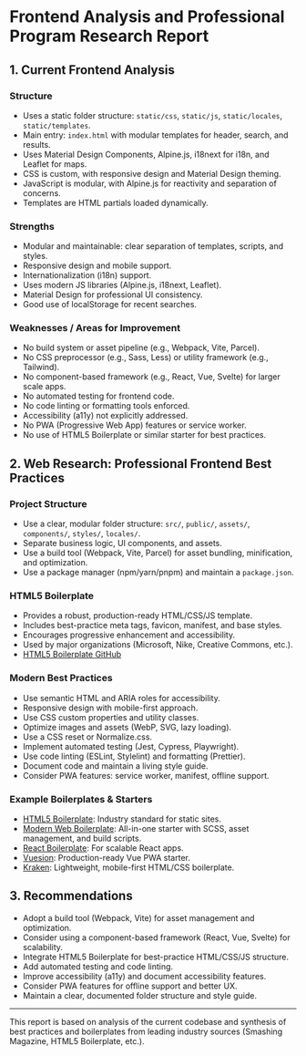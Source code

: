 # Frontend Analysis and Professional Program Research Report

## 1. Current Frontend Analysis

### Structure

- Uses a static folder structure: `static/css`, `static/js`, `static/locales`, `static/templates`.
- Main entry: `index.html` with modular templates for header, search, and results.
- Uses Material Design Components, Alpine.js, i18next for i18n, and Leaflet for maps.
- CSS is custom, with responsive design and Material Design theming.
- JavaScript is modular, with Alpine.js for reactivity and separation of concerns.
- Templates are HTML partials loaded dynamically.

### Strengths

- Modular and maintainable: clear separation of templates, scripts, and styles.
- Responsive design and mobile support.
- Internationalization (i18n) support.
- Uses modern JS libraries (Alpine.js, i18next, Leaflet).
- Material Design for professional UI consistency.
- Good use of localStorage for recent searches.

### Weaknesses / Areas for Improvement

- No build system or asset pipeline (e.g., Webpack, Vite, Parcel).
- No CSS preprocessor (e.g., Sass, Less) or utility framework (e.g., Tailwind).
- No component-based framework (e.g., React, Vue, Svelte) for larger scale apps.
- No automated testing for frontend code.
- No code linting or formatting tools enforced.
- Accessibility (a11y) not explicitly addressed.
- No PWA (Progressive Web App) features or service worker.
- No use of HTML5 Boilerplate or similar starter for best practices.

## 2. Web Research: Professional Frontend Best Practices

### Project Structure

- Use a clear, modular folder structure: `src/`, `public/`, `assets/`, `components/`, `styles/`, `locales/`.
- Separate business logic, UI components, and assets.
- Use a build tool (Webpack, Vite, Parcel) for asset bundling, minification, and optimization.
- Use a package manager (npm/yarn/pnpm) and maintain a `package.json`.

### HTML5 Boilerplate

- Provides a robust, production-ready HTML/CSS/JS template.
- Includes best-practice meta tags, favicon, manifest, and base styles.
- Encourages progressive enhancement and accessibility.
- Used by major organizations (Microsoft, Nike, Creative Commons, etc.).
- [HTML5 Boilerplate GitHub](https://github.com/h5bp/html5-boilerplate)

### Modern Best Practices

- Use semantic HTML and ARIA roles for accessibility.
- Responsive design with mobile-first approach.
- Use CSS custom properties and utility classes.
- Optimize images and assets (WebP, SVG, lazy loading).
- Use a CSS reset or Normalize.css.
- Implement automated testing (Jest, Cypress, Playwright).
- Use code linting (ESLint, Stylelint) and formatting (Prettier).
- Document code and maintain a living style guide.
- Consider PWA features: service worker, manifest, offline support.

### Example Boilerplates & Starters

- [HTML5 Boilerplate](https://html5boilerplate.com/): Industry standard for static sites.
- [Modern Web Boilerplate](https://github.com/yashilanka/Modern-Web-Boilerplate): All-in-one starter with SCSS, asset management, and build scripts.
- [React Boilerplate](https://github.com/react-boilerplate/react-boilerplate): For scalable React apps.
- [Vuesion](https://vuesion.github.io/docs/en/): Production-ready Vue PWA starter.
- [Kraken](https://cferdinandi.github.io/kraken/): Lightweight, mobile-first HTML/CSS boilerplate.

## 3. Recommendations

- Adopt a build tool (Webpack, Vite) for asset management and optimization.
- Consider using a component-based framework (React, Vue, Svelte) for scalability.
- Integrate HTML5 Boilerplate for best-practice HTML/CSS/JS structure.
- Add automated testing and code linting.
- Improve accessibility (a11y) and document accessibility features.
- Consider PWA features for offline support and better UX.
- Maintain a clear, documented folder structure and style guide.

---

This report is based on analysis of the current codebase and synthesis of best practices and boilerplates from leading industry sources (Smashing Magazine, HTML5 Boilerplate, etc.).
